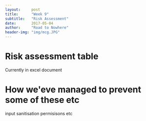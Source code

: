 ```yaml
---
layout:     post
title:      "Week 9"
subtitle:   "Risk Assessment"
date:       2017-05-04
author:     "Road to Nowhere"
header-img: "img/mcg.JPG"
---
```


# Risk assessment table

Currently in excel document

# How we'eve managed to prevent some of these etc

input sanitisation
permisisons
etc
